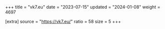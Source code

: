 +++
title = "vk7.eu"
date = "2023-07-15"
updated = "2024-01-08"
weight = 4697

[extra]
source = "https://vk7.eu/"
ratio = 58
size = 5
+++
